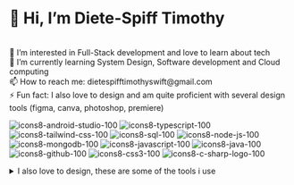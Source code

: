 <h1>👋 Hi, I’m Diete-Spiff Timothy</h1> <br>
👀 I’m interested in Full-Stack development and love to learn about tech <br>
🌱 I’m currently learning System Design, Software development and Cloud computing<br>
📫 How to reach me: dietespifftimothyswift@gmail.com<br>
⚡ Fun fact: I also love to design and am quite proficient with several design tools (figma, canva, photoshop, premiere)<br>

![icons8-android-studio-100](https://github.com/Axn-Switch/Axn-Switch/assets/84931250/34ae434f-7b22-42f8-80db-0e503e9df9e4)
![icons8-typescript-100](https://github.com/Axn-Switch/Axn-Switch/assets/84931250/1f70c3b5-db66-4775-a52f-76768441bbcf)
![icons8-tailwind-css-100](https://github.com/Axn-Switch/Axn-Switch/assets/84931250/673dac72-1895-427f-b262-7b93ce0ee241)
![icons8-sql-100](https://github.com/Axn-Switch/Axn-Switch/assets/84931250/6e32ad78-be55-4ccd-ba22-7b548b38f4ba)
![icons8-node-js-100](https://github.com/Axn-Switch/Axn-Switch/assets/84931250/ff0b9512-20a5-4ac8-9fc9-fc73a2dfe43a)
![icons8-mongodb-100](https://github.com/Axn-Switch/Axn-Switch/assets/84931250/05a75b54-3a9b-4bb9-90dd-e884adad754d)
![icons8-javascript-100](https://github.com/Axn-Switch/Axn-Switch/assets/84931250/7e7fc9ff-4531-47d1-9d37-846570d56902)
![icons8-java-100](https://github.com/Axn-Switch/Axn-Switch/assets/84931250/f6ec4623-00f8-4259-b97b-e2742772a154)
![icons8-github-100](https://github.com/Axn-Switch/Axn-Switch/assets/84931250/9a86b59a-0666-4ca5-bd4d-41ae85f41c90)
![icons8-css3-100](https://github.com/Axn-Switch/Axn-Switch/assets/84931250/d2b49dcd-80da-4aaa-b607-a139da7196f8)
![icons8-c-sharp-logo-100](https://github.com/Axn-Switch/Axn-Switch/assets/84931250/4535c9f3-6fe4-4c55-8019-a5079cc84e8d)

<details>

<summary>I also love to design, these are some of the tools i use</summary>
  
  <img src='https://github.com/Axn-Switch/Axn-Switch/assets/84931250/30617a9a-9695-474c-8861-89048682e2a2' width='40px'/>
  <img src='https://github.com/Axn-Switch/Axn-Switch/assets/84931250/e2c72b14-c194-417d-bd32-867f2e304fbf' width='40px'/>
  <img src='https://github.com/Axn-Switch/Axn-Switch/assets/84931250/e05f82c4-908a-4ce4-bf65-e488713d4214' width='40px'/>
  <img src='https://github.com/Axn-Switch/Axn-Switch/assets/84931250/be8607c2-b342-4f08-98ec-3bf2e4f99890' width='40px'/>



</details>

<!-- ![Timothy's stats](https://github-readme-stats.vercel.app/api?username=Axn-Switch&theme=dark&show_icons=true) -->

<!--
**Axn-Switch/Axn-Switch** is a ✨ _special_ ✨ repository because its `README.md` (this file) appears on your GitHub profile.

Here are some ideas to get you started:

- 🔭 I’m currently working on ...
- 🌱 I’m currently learning ...
- 👯 I’m looking to collaborate on ...
- 🤔 I’m looking for help with ...
- 💬 Ask me about ...
- 📫 How to reach me: ...
- 😄 Pronouns: ...
- ⚡ Fun fact: ...
-->
